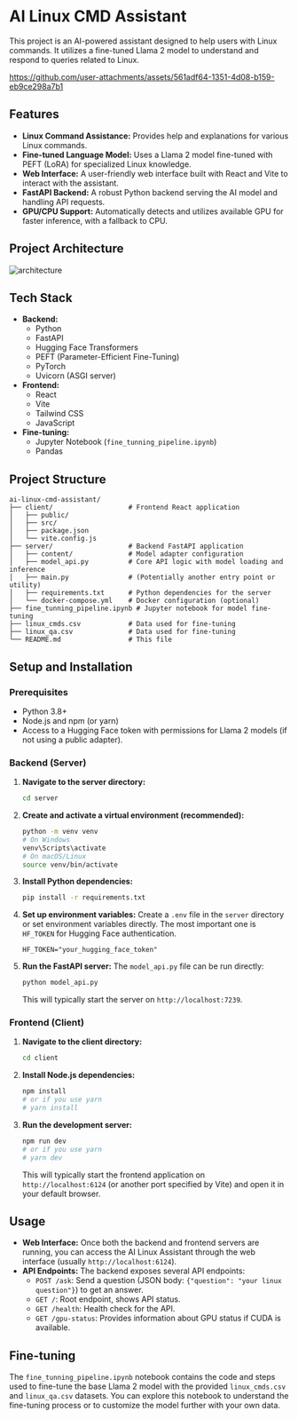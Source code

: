 # AI Linux CMD Assistant

This project is an AI-powered assistant designed to help users with Linux commands. It utilizes a fine-tuned Llama 2 model to understand and respond to queries related to Linux.

https://github.com/user-attachments/assets/561adf64-1351-4d08-b159-eb9ce298a7b1

## Features

*   **Linux Command Assistance:** Provides help and explanations for various Linux commands.
*   **Fine-tuned Language Model:** Uses a Llama 2 model fine-tuned with PEFT (LoRA) for specialized Linux knowledge.
*   **Web Interface:** A user-friendly web interface built with React and Vite to interact with the assistant.
*   **FastAPI Backend:** A robust Python backend serving the AI model and handling API requests.
*   **GPU/CPU Support:** Automatically detects and utilizes available GPU for faster inference, with a fallback to CPU.

## Project Architecture

![architecture](https://github.com/user-attachments/assets/42ef178a-a4a4-4322-8625-ea5237aa23b3)

## Tech Stack

*   **Backend:**
    *   Python
    *   FastAPI
    *   Hugging Face Transformers
    *   PEFT (Parameter-Efficient Fine-Tuning)
    *   PyTorch
    *   Uvicorn (ASGI server)
*   **Frontend:**
    *   React
    *   Vite
    *   Tailwind CSS
    *   JavaScript
*   **Fine-tuning:**
    *   Jupyter Notebook (`fine_tunning_pipeline.ipynb`)
    *   Pandas

## Project Structure

```
ai-linux-cmd-assistant/
├── client/                   # Frontend React application
│   ├── public/
│   ├── src/
│   ├── package.json
│   └── vite.config.js
├── server/                   # Backend FastAPI application
│   ├── content/              # Model adapter configuration
│   ├── model_api.py          # Core API logic with model loading and inference
│   ├── main.py               # (Potentially another entry point or utility)
│   ├── requirements.txt      # Python dependencies for the server
│   └── docker-compose.yml    # Docker configuration (optional)
├── fine_tunning_pipeline.ipynb # Jupyter notebook for model fine-tuning
├── linux_cmds.csv            # Data used for fine-tuning
├── linux_qa.csv              # Data used for fine-tuning
└── README.md                 # This file
```

## Setup and Installation

### Prerequisites

*   Python 3.8+
*   Node.js and npm (or yarn)
*   Access to a Hugging Face token with permissions for Llama 2 models (if not using a public adapter).

### Backend (Server)

1.  **Navigate to the server directory:**
    ```bash
    cd server
    ```
2.  **Create and activate a virtual environment (recommended):**
    ```bash
    python -m venv venv
    # On Windows
    venv\Scripts\activate
    # On macOS/Linux
    source venv/bin/activate
    ```
3.  **Install Python dependencies:**
    ```bash
    pip install -r requirements.txt
    ```
4.  **Set up environment variables:**
    Create a `.env` file in the `server` directory or set environment variables directly. The most important one is `HF_TOKEN` for Hugging Face authentication.
    ```env
    HF_TOKEN="your_hugging_face_token"
    ```
5.  **Run the FastAPI server:**
    The `model_api.py` file can be run directly:
    ```bash
    python model_api.py
    ```
    This will typically start the server on `http://localhost:7239`.

### Frontend (Client)

1.  **Navigate to the client directory:**
    ```bash
    cd client
    ```
2.  **Install Node.js dependencies:**
    ```bash
    npm install
    # or if you use yarn
    # yarn install
    ```
3.  **Run the development server:**
    ```bash
    npm run dev
    # or if you use yarn
    # yarn dev
    ```
    This will typically start the frontend application on `http://localhost:6124` (or another port specified by Vite) and open it in your default browser.

## Usage

*   **Web Interface:** Once both the backend and frontend servers are running, you can access the AI Linux Assistant through the web interface (usually `http://localhost:6124`).
*   **API Endpoints:** The backend exposes several API endpoints:
    *   `POST /ask`: Send a question (JSON body: `{"question": "your linux question"}`) to get an answer.
    *   `GET /`: Root endpoint, shows API status.
    *   `GET /health`: Health check for the API.
    *   `GET /gpu-status`: Provides information about GPU status if CUDA is available.

## Fine-tuning

The `fine_tunning_pipeline.ipynb` notebook contains the code and steps used to fine-tune the base Llama 2 model with the provided `linux_cmds.csv` and `linux_qa.csv` datasets. You can explore this notebook to understand the fine-tuning process or to customize the model further with your own data.
